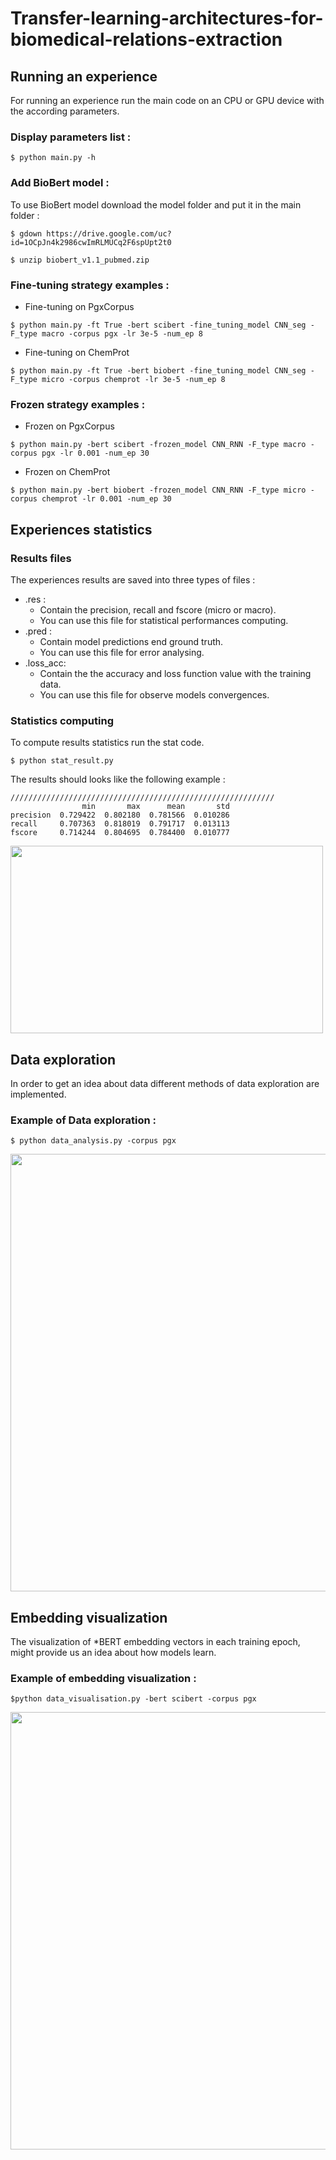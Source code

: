 # Transfer-learning-architectures-for-biomedical-relations-extraction
## Running an experience
For running an experience run the main code on an CPU or GPU device with the according parameters.
### Display parameters list :

`$ python main.py -h`

### Add BioBert model :
To use BioBert model download the model folder and put it in the main folder : 

`$ gdown https://drive.google.com/uc?id=1OCpJn4k2986cwImRLMUCq2F6spUpt2t0`

`$ unzip biobert_v1.1_pubmed.zip` 

### Fine-tuning strategy examples :

* Fine-tuning on PgxCorpus

`$ python main.py -ft True -bert scibert -fine_tuning_model CNN_seg -F_type macro -corpus pgx -lr 3e-5 -num_ep 8`

* Fine-tuning on ChemProt

`$ python main.py -ft True -bert biobert -fine_tuning_model CNN_seg -F_type micro -corpus chemprot -lr 3e-5 -num_ep 8`

### Frozen strategy examples :

* Frozen on PgxCorpus

`$ python main.py -bert scibert -frozen_model CNN_RNN -F_type macro -corpus pgx -lr 0.001 -num_ep 30`

* Frozen on ChemProt

`$ python main.py -bert biobert -frozen_model CNN_RNN -F_type micro -corpus chemprot -lr 0.001 -num_ep 30`

## Experiences statistics 

### Results files 
The experiences results are saved into three types of files :
* .res : 
  - Contain the precision, recall and fscore (micro or macro).
  - You can use this file for statistical performances computing.
* .pred : 
  - Contain model predictions end ground truth. 
  - You can use this file for error analysing.
* .loss_acc: 
  - Contain the the accuracy and loss function value with the training data.
  - You can use this file for observe models convergences.

### Statistics computing 
To compute results statistics run the stat code.

`$ python stat_result.py`

The results should looks like the following example : 

```/////////////////////////// stat //////////////////////////
///////////////////////////////////////////////////////////
                min       max      mean       std
precision  0.729422  0.802180  0.781566  0.010286
recall     0.707363  0.818019  0.791717  0.013113
fscore     0.714244  0.804695  0.784400  0.010777
```

<img src="https://drive.google.com/uc?export=view&id=1BAApczvMWizF83cIrqtgbRBGNAa7bV6B" width="500" height="300">

## Data exploration 
In order to get an idea about data different methods of data exploration are implemented.

### Example of Data exploration :

`$ python data_analysis.py -corpus pgx`

<img src="https://drive.google.com/uc?export=view&id=11o50OrmDh1dx1CqfXj4sCVrxaYePjrwK" width="600" height="700">

## Embedding visualization 

The visualization of *BERT embedding vectors in each training epoch, might provide us an idea about how models learn.

### Example of embedding visualization :

`$python data_visualisation.py -bert scibert -corpus pgx`

<img src="https://drive.google.com/uc?export=view&id=1sMSGlvn89tonUs9OKgOzrZf2FFXQFV5K" width="600" height="700">




